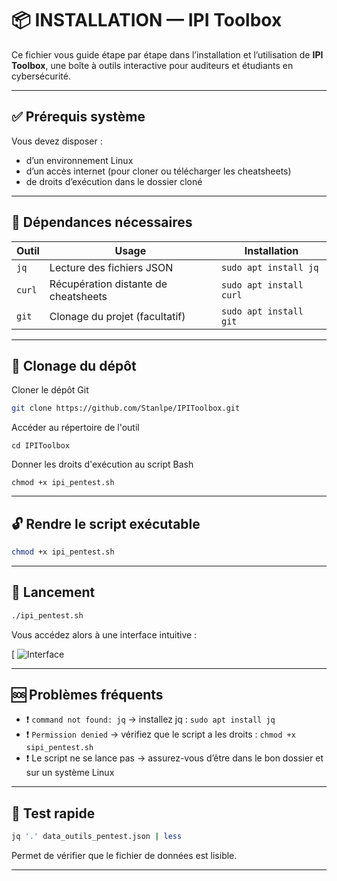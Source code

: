 
# 📦 INSTALLATION — IPI Toolbox

Ce fichier vous guide étape par étape dans l’installation et l’utilisation de **IPI Toolbox**, une boîte à outils interactive pour auditeurs et étudiants en cybersécurité.

---

## ✅ Prérequis système

Vous devez disposer :

- d’un environnement Linux
- d’un accès internet (pour cloner ou télécharger les cheatsheets)
- de droits d’exécution dans le dossier cloné

---

## 🧰 Dépendances nécessaires

| Outil       | Usage                                 | Installation                   |
|-------------|----------------------------------------|--------------------------------|
| `jq`        | Lecture des fichiers JSON              | `sudo apt install jq`          |
| `curl`      | Récupération distante de cheatsheets   | `sudo apt install curl`        |
| `git`       | Clonage du projet (facultatif)         | `sudo apt install git`         |

---

## 💾 Clonage du dépôt

Cloner le dépôt Git
```bash
git clone https://github.com/Stanlpe/IPIToolbox.git
```
Accéder au répertoire de l'outil
``` 
cd IPIToolbox
```
Donner les droits d'exécution au script Bash
```
chmod +x ipi_pentest.sh
```


---

## 🔓 Rendre le script exécutable

```bash
chmod +x ipi_pentest.sh
```

---

## 🚀 Lancement

```bash
./ipi_pentest.sh
```

Vous accédez alors à une interface intuitive :

[
![Interface](https://i.ibb.co/nXXtb0K/image.png
)


---

## 🆘 Problèmes fréquents

- ❗ `command not found: jq` → installez jq : `sudo apt install jq`
- ❗ `Permission denied` → vérifiez que le script a les droits : `chmod +x sipi_pentest.sh`
- ❗ Le script ne se lance pas → assurez-vous d’être dans le bon dossier et sur un système Linux

---

## 🧪 Test rapide

```bash
jq '.' data_outils_pentest.json | less
```

Permet de vérifier que le fichier de données est lisible.

---
